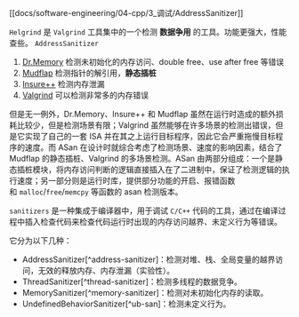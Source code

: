 
[[docs/software-engineering/04-cpp/3_调试/AddressSanitizer]]



`Helgrind` 是 `Valgrind` 工具集中的一个检测 **数据争用** 的工具。功能更强大，性能查些。
`AddressSanitizer` 
1. [Dr.Memory](https://link.zhihu.com/?target=https%3A//drmemory.org/) 检测未初始化的内存访问、double free、use after free 等错误
2. [Mudflap](https://link.zhihu.com/?target=https%3A//gcc.gnu.org/wiki/Mudflap_Pointer_Debugging) 检测指针的解引用，**静态插桩**
3. [Insure++](https://link.zhihu.com/?target=https%3A//www.parasoft.com/products/parasoft-insure/) 检测内存泄漏
4. [Valgrind](https://link.zhihu.com/?target=https%3A//valgrind.org/) 可以检测非常多的内存错误

但是无一例外，Dr.Memory、Insure++ 和 Mudflap 虽然在运行时造成的额外损耗比较少，但是检测场景有限；Valgrind 虽然能够在许多场景的检测出错误，但是它实现了自己的一套 ISA 并在其之上运行目标程序，因此它会严重拖慢目标程序的速度。而 ASan 在设计时就综合考虑了检测场景、速度的影响因素，结合了 Mudflap 的静态插桩、Valgrind 的多场景检测。ASan 由两部分组成：一个是静态插桩模块，将内存访问判断的逻辑直接插入在了二进制中，保证了检测逻辑的执行速度；另一部分则是运行时库，提供部分功能的开启、报错函数和 `malloc`/`free`/`memcpy` 等函数的 asan 检测版本。




`sanitizers` 是一种集成于编译器中，用于调试 `C/C++` 代码的工具，通过在编译过程中插入检查代码来检查代码运行时出现的内存访问越界、未定义行为等错误。

它分为以下几种：

-   AddressSanitizer[^address-sanitizer]：检测对堆、栈、全局变量的越界访问，无效的释放内存、内存泄漏（实验性）。
-   ThreadSanitizer[^thread-sanitizer]：检测多线程的数据竞争。
-   MemorySanitizer[^memory-sanitizer]：检测对未初始化内存的读取。
-   UndefinedBehaviorSanitizer[^ub-san]：检测未定义行为。